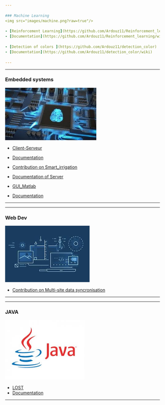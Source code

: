 ```yaml
---

### Machine Learning
<img src="images/machine.png?raw=true"/>

- [Reinforcement Learning](https://github.com/Ardouz11/Reinforcement_learning)
- [Documentation](https://github.com/Ardouz11/Reinforcement_learning/wiki)

- [Detection of colors ](https://github.com/Ardouz11/detection_color)
- [Documentation](https://github.com/Ardouz11/detection_color/wiki)

---
```

---

### Embedded systems
<img src="images/embedded.jpeg?raw=true"/>

- [Client-Serveur](https://github.com/Ardouz11/Client-Serveur)
- [Documentation](https://github.com/Ardouz11/Client-Serveur/blob/master/rapport.pdf)

- [Contribution on Smart_irrigation](https://github.com/Ardouz11/Smart_irrigation)
- [Documentation of Server](https://github.com/Ardouz11/Smart_irrigation/blob/master/Projet/Documentation/SmartIrrigation_SPRINGBOOT_Doc.pdf)

- [GUI_Matlab](https://github.com/Ardouz11/GUI_Matlab)
- [Documentation](https://github.com/Ardouz11/GUI_Matlab/blob/master/Rapport.pdf)

---
---

### Web Dev
<img src="images/web.jpeg?raw=true"/>

- [Contribution on Multi-site data syncronisation ](https://github.com/oksyassine/YARLOMIA)

---
---

### JAVA 
<img src="images/java.jpeg?raw=true"/>

- [LOST](https://github.com/Ardouz11/JAVA_2D_GAME_LOST)
- [Documentation](https://github.com/Ardouz11/JAVA_2D_GAME_LOST/blob/master/Documentation/Lost.pdf)


---

<!-- Remove above link if you don't want to attibute -->
